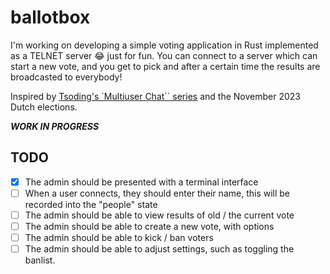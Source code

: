 # ballotbox

I'm working on developing a simple voting application in Rust implemented as a TELNET server 😂 just for fun. You can connect to a server which can start a new vote, and you get to pick and after a certain time the results are broadcasted to everybody!

Inspired by [Tsoding's `Multiuser Chat`` series](https://www.youtube.com/watch?v=BbIEuNscn_E) and the November 2023 Dutch elections.

**_WORK IN PROGRESS_**

## TODO

- [x] The admin should be presented with a terminal interface
- [ ] When a user connects, they should enter their name, this will be recorded into the "people" state
- [ ] The admin should be able to view results of old / the current vote
- [ ] The admin should be able to create a new vote, with options
- [ ] The admin should be able to kick / ban voters
- [ ] The admin should be able to adjust settings, such as toggling the banlist.
